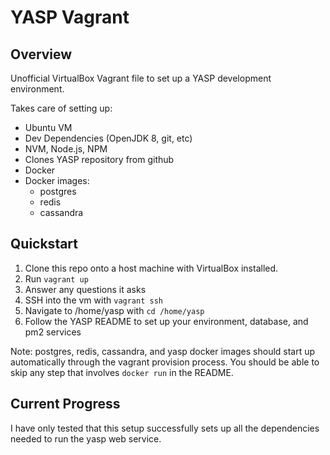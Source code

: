 YASP Vagrant
====

Overview
----

Unofficial VirtualBox Vagrant file to set up a YASP development environment.

Takes care of setting up:
- Ubuntu VM
- Dev Dependencies (OpenJDK 8, git, etc)
- NVM, Node.js, NPM
- Clones YASP repository from github
- Docker
- Docker images:
  - postgres
  - redis
  - cassandra

Quickstart
----

1. Clone this repo onto a host machine with VirtualBox installed.
2. Run `vagrant up`
3. Answer any questions it asks
4. SSH into the vm with `vagrant ssh`
5. Navigate to /home/yasp with `cd /home/yasp`
5. Follow the YASP README to set up your environment, database, and pm2 services

Note: postgres, redis, cassandra, and yasp docker images should start up automatically through the vagrant provision process.
You should be able to skip any step that involves `docker run` in the README.

Current Progress
----

I have only tested that this setup successfully sets up all the dependencies needed to run the yasp web service.
